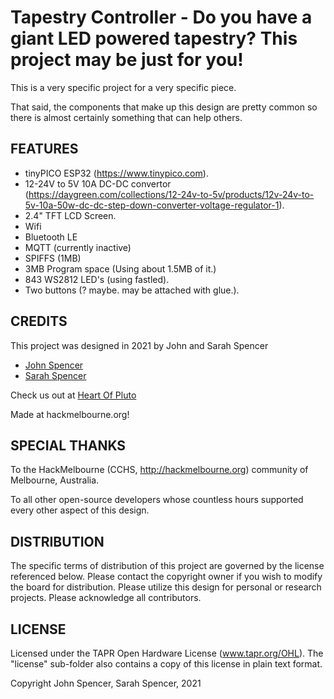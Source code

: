 Tapestry Controller - Do you have a giant LED powered tapestry?  This project may be just for you!
=============

This is a very specific project for a very specific piece.

That said, the components that make up this design are pretty common so there is almost certainly something that can help others.

FEATURES
--------

* tinyPICO ESP32 (https://www.tinypico.com).
* 12-24V to 5V 10A DC-DC convertor (https://daygreen.com/collections/12-24v-to-5v/products/12v-24v-to-5v-10a-50w-dc-dc-step-down-converter-voltage-regulator-1).
* 2.4" TFT LCD Screen.
* Wifi
* Bluetooth LE
* MQTT (currently inactive)
* SPIFFS (1MB)
* 3MB Program space (Using about 1.5MB of it.)
* 843 WS2812 LED's (using fastled).
* Two buttons (? maybe.  may be attached with glue.).

CREDITS
------------

This project was designed in 2021 by John and Sarah Spencer
 - [John Spencer](https://github.com/mage0r)
 - [Sarah Spencer](https://github.com/chixor)

Check us out at [Heart Of Pluto](http://heartofpluto.co)

Made at hackmelbourne.org!

SPECIAL THANKS
------------

To the HackMelbourne (CCHS, http://hackmelbourne.org) community of Melbourne, Australia.

To all other open-source developers whose countless hours supported every other aspect of this design.

DISTRIBUTION
------------
The specific terms of distribution of this project are governed by the
license referenced below. Please contact the copyright owner if you wish to modify the board for distribution. Please utilize this design for personal or research projects. Please acknowledge all contributors.

LICENSE
-------
Licensed under the TAPR Open Hardware License (www.tapr.org/OHL).
The "license" sub-folder also contains a copy of this license in plain text format.

Copyright John Spencer, Sarah Spencer, 2021
